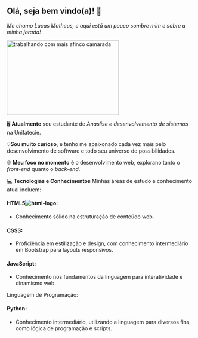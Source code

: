 ## Olá, seja bem vindo(a)! 👋

*Me chamo Lucas Matheus, e aqui está um pouco sombre mim e sobre a minha jorada!*


<img src="https://wordpress-cms-revista-prod-assets.quero.space/legacy_posts/post_images/15721/a3db5ae0d93f3eaf373589f2e21c36e5dade68e6.gif?1551215966" alt="trabalhando com mais afinco camarada" width="300" height="200">

🖥️ **Atualmente** sou estudante de *Anaslise e desenvolvemento de sistemos* na Unifatecie.

💡**Sou muito curioso**, e tenho me apaixonado cada vez mais pelo desenvolvimento de software e todo seu universo de possibilidades.

🌐 **Meu foco no momento** é o desenvolvimento web, explorano tanto o *front-end* quanto o *back-end*.

💻 **Tecnologias e Conhecimentos**
Minhas áreas de estudo e conhecimento atual incluem:



#### HTML5![html-logo](https://banner2.cleanpng.com/20180802/tpl/8d69cc4026ef9ea2fbc9f5972dd52fe7.webp): 
- Conhecimento sólido na estruturação de conteúdo web.

#### CSS3:
- Proficiência em estilização e design, com conhecimento intermediário em Bootstrap para layouts responsivos.

#### JavaScript:
- Conhecimento nos fundamentos da linguagem para interatividade e dinamismo web.

Linguagem de Programação:

#### Python:
- Conhecimento intermediário, utilizando a linguagem para diversos fins, como lógica de programação e scripts.
